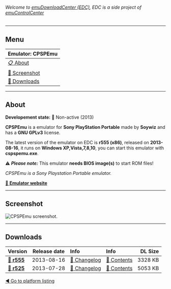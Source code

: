 ###### Welcome to [emuDownloadCenter (EDC)](https://github.com/PhoenixInteractiveNL/emuDownloadCenter/wiki/), EDC is a side project of [emuControlCenter](https://github.com/PhoenixInteractiveNL/emuControlCenter/wiki/)
***
## Menu
| **Emulator: CPSPEmu** |
|:---------|
| [:clipboard: About](#about) |
| [:sunrise: Screenshot](#screen) |
| [:floppy_disk: Downloads](#downloads) |
***
## About
**Developement state:** :red_circle: Non-active (2013)

**CPSPEmu** is a emulator for **Sony PlayStation Portable** made by **Soywiz** and has a **GNU GPLv3** license.

The latest version of the emulator on EDC is **r555 (x86)**, released on **2013-08-16**, it runs on **Windows XP,Vista,7,8,10**, you can start this emulator with **cspspemu.exe**.

:warning: _**Please note:**_ This emulator **needs BIOS image(s)** to start ROM files!

_CPSPEmu is a Sony Playstation Portable emulator._

[:link: **Emulator website**](http://pspemu.soywiz.com)
***
## Screenshot
![](https://raw.githubusercontent.com/PhoenixInteractiveNL/emuDownloadCenter/master/hooks/cpspemu/emulator_screen_01.jpg "CPSPEmu screenshot.")
***
## Downloads
| Version  | Release date  | Info       | Info       | DL Size    |
|:---------|:-------------:|:-----------|:-----------|-----------:|
| [:floppy_disk: **r555**](https://github.com/PhoenixInteractiveNL/edc-repo0005/raw/master/cpspemu/r555.7z) | 2013-08-16 | [:page_facing_up: Changelog](https://github.com/PhoenixInteractiveNL/edc-repo0005/blob/master/cpspemu/r555_changelog.txt) | [:mag_right: Contents](https://github.com/PhoenixInteractiveNL/edc-repo0005/blob/master/cpspemu/r555_contents.txt) | 3328 KB |
| [:floppy_disk: **r525**](https://github.com/PhoenixInteractiveNL/edc-repo0005/raw/master/cpspemu/r525.7z) | 2013-07-28 | [:page_facing_up: Changelog](https://github.com/PhoenixInteractiveNL/edc-repo0005/blob/master/cpspemu/r525_changelog.txt) | [:mag_right: Contents](https://github.com/PhoenixInteractiveNL/edc-repo0005/blob/master/cpspemu/r525_contents.txt) | 5053 KB |

[:arrow_backward: Go to platform listing](https://github.com/PhoenixInteractiveNL/emuDownloadCenter/wiki/EDC-Platform-List)
